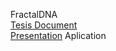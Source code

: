 FractalDNA  
[Tesis Document](https://es.overleaf.com/5767736148tdmtbfbbmqyy#84e695)  
[Presentation](https://docs.google.com/presentation/d/1Wzvz8Gf6HW5wUn29IhVML1042xLJwr99HknKyz8zkbw/edit?usp=sharing)
Aplication
